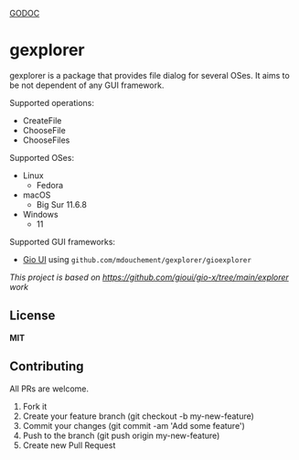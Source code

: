 [GODOC](https://pkg.go.dev/github.com/mdouchement/gexplorer)

# gexplorer

gexplorer is a package that provides file dialog for several OSes. It aims to be not dependent of any GUI framework.

Supported operations:
- CreateFile
- ChooseFile
- ChooseFiles

Supported OSes:
- Linux
  - Fedora
- macOS
  - Big Sur 11.6.8
- Windows
  - 11

Supported GUI frameworks:
- [Gio UI](https://gioui.org) using `github.com/mdouchement/gexplorer/gioexplorer`

_This project is based on https://github.com/gioui/gio-x/tree/main/explorer work_

## License

**MIT**


## Contributing

All PRs are welcome.

1. Fork it
2. Create your feature branch (git checkout -b my-new-feature)
3. Commit your changes (git commit -am 'Add some feature')
5. Push to the branch (git push origin my-new-feature)
6. Create new Pull Request
